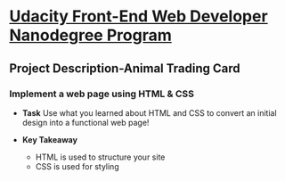 # [Udacity Front-End Web Developer Nanodegree Program](https://in.udacity.com/course/front-end-web-developer-nanodegree--nd001)

## Project Description-Animal Trading Card
### Implement a web page using HTML & CSS

* **Task**
Use what you learned about HTML and CSS to convert an initial design into a functional web page!

* **Key Takeaway**
  - HTML is used to structure your site
  - CSS is used for styling


  
  
